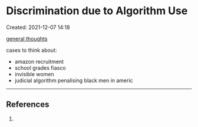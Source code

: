 # Discrimination due to Algorithm Use
Created: 2021-12-07 14:18

<u>general thoughts</u>

cases to think about:
- amazon recruitment 
- school grades fiasco 
- invisible women 
- judicial algorithm penalising black men in americ 





---
## References
1. 